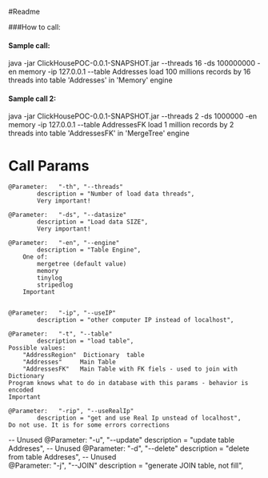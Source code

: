 #Readme

###How to call:

#### Sample call:
java  -jar ClickHousePOC-0.0.1-SNAPSHOT.jar  --threads 16 -ds 100000000 -en memory  -ip 127.0.0.1 --table Addresses
load 100 millions records
by 16 threads
into table 'Addresses'
in 'Memory'  engine 

#### Sample call 2:
java  -jar ClickHousePOC-0.0.1-SNAPSHOT.jar  --threads 2 -ds 1000000 -en memory  -ip 127.0.0.1 --table AddressesFK
load 1 million records
by 2 threads
into table 'AddressesFK'
in 'MergeTree'  engine 




# Call Params

    @Parameter:   "-th", "--threads"
            description = "Number of load data threads",
            Very important!

    @Parameter:   "-ds", "--datasize"
            description = "Load data SIZE",
            Very important!

    @Parameter:   "-en", "--engine"
            description = "Table Engine",
        One of:            
            mergetree (default value)  
            memory     
            tinylog    
            stripedlog 
        Important

   
    @Parameter:   "-ip", "--useIP"
            description = "other computer IP instead of localhost",

    @Parameter:   "-t", "--table"
            description = "load table",
    Possible values:
        "AddressRegion"  Dictionary  table
        "Addresses"	    Main Table
        "AddressesFK"	Main Table with FK fiels - used to join with Dictionary 
    Program knows what to do in database with this params - behavior is encoded
    Important

    @Parameter:   "-rip", "--useRealIp"
            description = "get and use Real Ip unstead of localhost",
    Do not use. It is for some errors corrections


-- Unused
    @Parameter:   "-u", "--update"
            description = "update table Addreses",
-- Unused
    @Parameter:   "-d", "--delete"
            description = "delete from table Addreses",
-- Unused            
    @Parameter:   "-j", "--JOIN"
            description = "generate JOIN table, not fill",            


